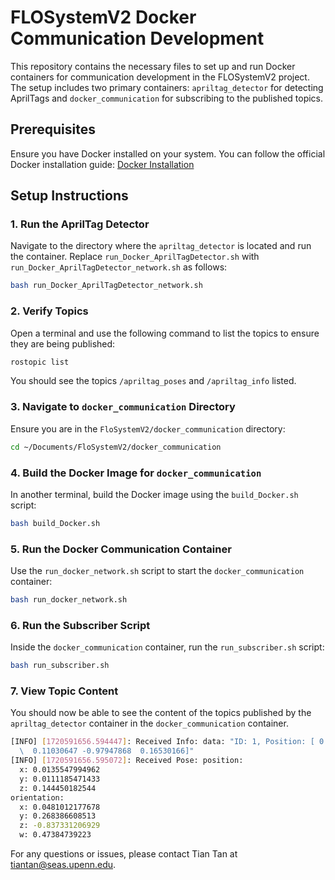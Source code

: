
# FLOSystemV2 Docker Communication Development

This repository contains the necessary files to set up and run Docker containers for communication development in the FLOSystemV2 project. The setup includes two primary containers: `apriltag_detector` for detecting AprilTags and `docker_communication` for subscribing to the published topics.

## Prerequisites

Ensure you have Docker installed on your system. You can follow the official Docker installation guide: [Docker Installation](https://docs.docker.com/get-docker/)

## Setup Instructions

### 1. Run the AprilTag Detector

Navigate to the directory where the `apriltag_detector` is located and run the container. Replace `run_Docker_AprilTagDetector.sh` with `run_Docker_AprilTagDetector_network.sh` as follows:

```bash
bash run_Docker_AprilTagDetector_network.sh
```

### 2. Verify Topics

Open a terminal and use the following command to list the topics to ensure they are being published:

```bash
rostopic list
```

You should see the topics `/apriltag_poses` and `/apriltag_info` listed.

### 3. Navigate to `docker_communication` Directory

Ensure you are in the `FloSystemV2/docker_communication` directory:

```bash
cd ~/Documents/FloSystemV2/docker_communication
```

### 4. Build the Docker Image for `docker_communication`

In another terminal, build the Docker image using the `build_Docker.sh` script:

```bash
bash build_Docker.sh
```

### 5. Run the Docker Communication Container

Use the `run_docker_network.sh` script to start the `docker_communication` container:

```bash
bash run_docker_network.sh
```

### 6. Run the Subscriber Script

Inside the `docker_communication` container, run the `run_subscriber.sh` script:

```bash
bash run_subscriber.sh
```

### 7. View Topic Content

You should now be able to see the content of the topics published by the `apriltag_detector` container in the `docker_communication` container.

```bash
[INFO] [1720591656.594447]: Received Info: data: "ID: 1, Position: [ 0.04528721 -0.02857276  0.10782878], Orientation: [ 0.03360608\
  \  0.11030647 -0.97947868  0.16530166]"
[INFO] [1720591656.595072]: Received Pose: position: 
  x: 0.0135547994962
  y: 0.0111185471433
  z: 0.144450182544
orientation: 
  x: 0.0481012177678
  y: 0.268386608513
  z: -0.837331206929
  w: 0.47384739223
```
For any questions or issues, please contact Tian Tan at tiantan@seas.upenn.edu.
